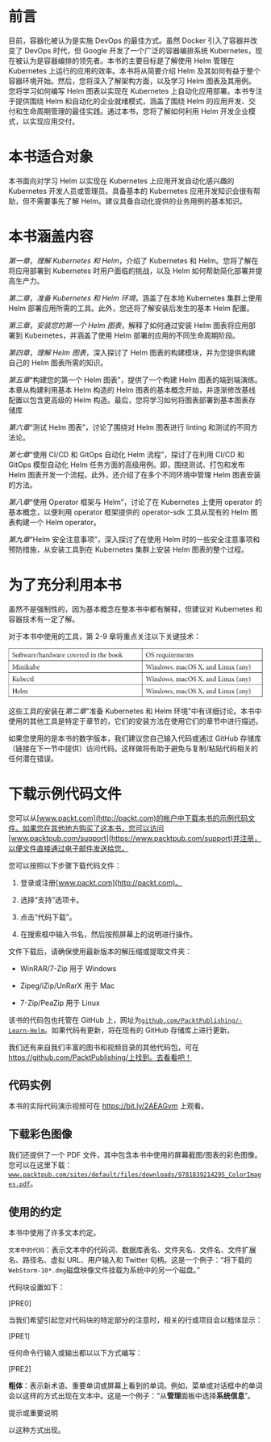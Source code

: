 # 前言

目前，容器化被认为是实施 DevOps 的最佳方式。虽然 Docker 引入了容器并改变了 DevOps 时代，但 Google 开发了一个广泛的容器编排系统 Kubernetes，现在被认为是容器编排的领先者。本书的主要目标是了解使用 Helm 管理在 Kubernetes 上运行的应用的效率。本书将从简要介绍 Helm 及其如何有益于整个容器环境开始。然后，您将深入了解架构方面，以及学习 Helm 图表及其用例。您将学习如何编写 Helm 图表以实现在 Kubernetes 上自动化应用部署。本书专注于提供围绕 Helm 和自动化的企业就绪模式，涵盖了围绕 Helm 的应用开发、交付和生命周期管理的最佳实践。通过本书，您将了解如何利用 Helm 开发企业模式，以实现应用交付。

# 本书适合对象

本书面向对学习 Helm 以实现在 Kubernetes 上应用开发自动化感兴趣的 Kubernetes 开发人员或管理员。具备基本的 Kubernetes 应用开发知识会很有帮助，但不需要事先了解 Helm。建议具备自动化提供的业务用例的基本知识。

# 本书涵盖内容

*第一章*，*理解 Kubernetes 和 Helm*，介绍了 Kubernetes 和 Helm。您将了解在将应用部署到 Kubernetes 时用户面临的挑战，以及 Helm 如何帮助简化部署并提高生产力。

*第二章*，*准备 Kubernetes 和 Helm 环境*，涵盖了在本地 Kubernetes 集群上使用 Helm 部署应用所需的工具。此外，您还将了解安装后发生的基本 Helm 配置。

*第三章*，*安装您的第一个 Helm 图表*，解释了如何通过安装 Helm 图表将应用部署到 Kubernetes，并涵盖了使用 Helm 部署的应用的不同生命周期阶段。

*第四章*，*理解 Helm 图表*，深入探讨了 Helm 图表的构建模块，并为您提供构建自己的 Helm 图表所需的知识。

*第五章*“构建您的第一个 Helm 图表”，提供了一个构建 Helm 图表的端到端演练。本章从构建利用基本 Helm 构造的 Helm 图表的基本概念开始，并逐渐修改基线配置以包含更高级的 Helm 构造。最后，您将学习如何将图表部署到基本图表存储库

*第六章*“测试 Helm 图表”，讨论了围绕对 Helm 图表进行 linting 和测试的不同方法论。

*第七章*“使用 CI/CD 和 GitOps 自动化 Helm 流程”，探讨了在利用 CI/CD 和 GitOps 模型自动化 Helm 任务方面的高级用例。即，围绕测试、打包和发布 Helm 图表开发一个流程。此外，还介绍了在多个不同环境中管理 Helm 图表安装的方法。

*第八章*“使用 Operator 框架与 Helm”，讨论了在 Kubernetes 上使用 operator 的基本概念，以便利用 operator 框架提供的 operator-sdk 工具从现有的 Helm 图表构建一个 Helm operator。

*第九章*“Helm 安全注意事项”，深入探讨了在使用 Helm 时的一些安全注意事项和预防措施，从安装工具到在 Kubernetes 集群上安装 Helm 图表的整个过程。

# 为了充分利用本书

虽然不是强制性的，因为基本概念在整本书中都有解释，但建议对 Kubernetes 和容器技术有一定了解。

对于本书中使用的工具，第 2-9 章将重点关注以下关键技术：

![](img/B15458_Preface_Table_1.jpg)

这些工具的安装在*第二章*“准备 Kubernetes 和 Helm 环境”中有详细讨论。本书中使用的其他工具是特定于章节的，它们的安装方法在使用它们的章节中进行描述。

如果您使用的是本书的数字版本，我们建议您自己输入代码或通过 GitHub 存储库（链接在下一节中提供）访问代码。这样做将有助于避免与复制/粘贴代码相关的任何潜在错误。

# 下载示例代码文件

您可以从[www.packt.com](http://packt.com)的帐户中下载本书的示例代码文件。如果您在其他地方购买了这本书，您可以访问[www.packtpub.com/support](https://www.packtpub.com/support)并注册，以便文件直接通过电子邮件发送给您。

您可以按照以下步骤下载代码文件：

1.  登录或注册[www.packt.com](http://packt.com)。

1.  选择“支持”选项卡。

1.  点击“代码下载”。

1.  在搜索框中输入书名，然后按照屏幕上的说明进行操作。

文件下载后，请确保使用最新版本的解压缩或提取文件夹：

+   WinRAR/7-Zip 用于 Windows

+   Zipeg/iZip/UnRarX 用于 Mac

+   7-Zip/PeaZip 用于 Linux

该书的代码包也托管在 GitHub 上，网址为[`github.com/PacktPublishing/-Learn-Helm`](https://github.com/PacktPublishing/-Learn-Helm)。如果代码有更新，将在现有的 GitHub 存储库上进行更新。

我们还有来自我们丰富的图书和视频目录的其他代码包，可在 https://github.com/PacktPublishing/上找到。去看看吧！

## 代码实例

本书的实际代码演示视频可在 https://bit.ly/2AEAGvm 上观看。

## 下载彩色图像

我们还提供了一个 PDF 文件，其中包含本书中使用的屏幕截图/图表的彩色图像。您可以在这里下载：[`www.packtpub.com/sites/default/files/downloads/9781839214295_ColorImages.pdf`](http://www.packtpub.com/sites/default/files/downloads/9781839214295_ColorImages.pdf)。

## 使用的约定

本书中使用了许多文本约定。

`文本中的代码`：表示文本中的代码词、数据库表名、文件夹名、文件名、文件扩展名、路径名、虚拟 URL、用户输入和 Twitter 句柄。这是一个例子：“将下载的`WebStorm-10*.dmg`磁盘映像文件挂载为系统中的另一个磁盘。”

代码块设置如下：

[PRE0]

当我们希望引起您对代码块的特定部分的注意时，相关的行或项目会以粗体显示：

[PRE1]

任何命令行输入或输出都以以下方式编写：

[PRE2]

**粗体**：表示新术语、重要单词或屏幕上看到的单词。例如，菜单或对话框中的单词会以这样的方式出现在文本中。这是一个例子：“从**管理**面板中选择**系统信息**”。

提示或重要说明

以这种方式出现。
